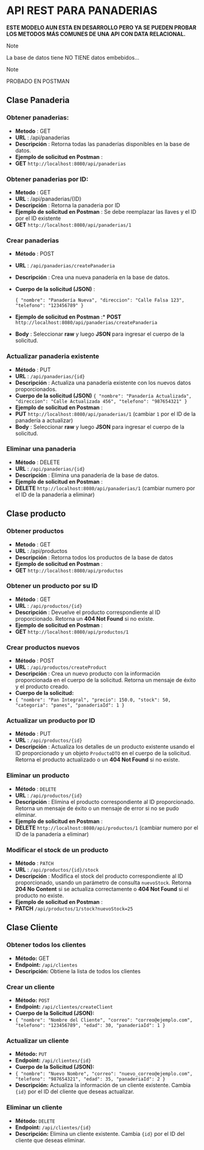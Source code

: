 # API REST PARA PANADERIAS

**ESTE MODELO AUN ESTA EN DESARROLLO PERO YA SE PUEDEN PROBAR LOS METODOS MÁS COMUNES DE UNA API CON DATA RELACIONAL.**

> [!NOTE]
> La base de datos tiene NO TIENE datos embebidos...

> [!NOTE]
> PROBADO EN POSTMAN

## Clase Panaderia

### Obtener panaderias:

* **Metodo** : GET
* **URL** : /api/panaderias
* **Descripción** : Retorna todas las panaderías disponibles en la base de datos.
* **Ejemplo de solicitud en Postman** :
* **GET** `http://localhost:8080/api/panaderias`

### Obtener panaderias por ID:

* **Metodo** : GET
* **URL** : /api/panaderias/{ID}
* **Descripción** : Retorna la panaderia por ID
* **Ejemplo de solicitud en Postman** : Se debe reemplazar las llaves y el ID por el ID existente
* **GET** `http://localhost:8080/api/panaderias/1`

### Crear panaderias

* **Método** : POST
* **URL** : `/api/panaderias/createPanaderia`
* **Descripción** : Crea una nueva panadería en la base de datos.
* **Cuerpo de la solicitud (JSON)** :

  `{ "nombre": "Panadería Nueva", "direccion": "Calle Falsa 123", "telefono": "123456789" } `
* **Ejemplo de solicitud en Postman** :* **POST** `http://localhost:8080/api/panaderias/createPanaderia`
* **Body** : Seleccionar **raw** y luego **JSON** para ingresar el cuerpo de la solicitud.

### Actualizar panaderia existente

* **Método** : PUT
* **URL** : `/api/panaderias/{id}`
* **Descripción** : Actualiza una panadería existente con los nuevos datos proporcionados.
* **Cuerpo de la solicitud (JSON)**
  `{ "nombre": "Panadería Actualizada", "direccion": "Calle Actualizada 456", "telefono": "987654321" }`
* **Ejemplo de solicitud en Postman** :
* **PUT** `http://localhost:8080/api/panaderias/1` (cambiar `1` por el ID de la panadería a actualizar)
* **Body** : Seleccionar **raw** y luego **JSON** para ingresar el cuerpo de la solicitud.

### Eliminar una panaderia

* **Método** : DELETE
* **URL** : `/api/panaderias/{id}`
* **Descripción** : Elimina una panadería de la base de datos.
* **Ejemplo de solicitud en Postman** :
* **DELETE** `http://localhost:8080/api/panaderias/1` (cambiar numero por el ID de la panadería a eliminar)

## Clase producto

### Obtener productos

* **Metodo** : GET
* **URL** : /api/productos
* **Descripción** : Retorna todos los productos de la base de datos
* **Ejemplo de solicitud en Postman** :
* **GET** `http://localhost:8080/api/productos`

### Obtener un producto por su ID

* **Método** : GET
* **URL** : `/api/productos/{id}`
* **Descripción** : Devuelve el producto correspondiente al ID proporcionado. Retorna un **404 Not Found** si no existe.
* **Ejemplo de solicitud en Postman** :
* **GET** `http://localhost:8080/api/productos/1`

### Crear productos nuevos

* **Método** : POST
* **URL** : `/api/productos/createProduct`
* **Descripción** : Crea un nuevo producto con la información proporcionada en el cuerpo de la solicitud. Retorna un mensaje de éxito y el producto creado.
* **Cuerpo de la solicitud:**
* `{ "nombre": "Pan Integral", "precio": 150.0, "stock": 50, "categoria": "panes", "panaderiaId": 1 }`

### Actualizar un producto por ID

* **Método** : PUT
* **URL** : `/api/productos/{id}`
* **Descripción** : Actualiza los detalles de un producto existente usando el ID proporcionado y un objeto `ProductoDTO` en el cuerpo de la solicitud. Retorna el producto actualizado o un **404 Not Found** si no existe.

### Eliminar un producto

* **Método** : `DELETE`
* **URL** : `/api/productos/{id}`
* **Descripción** : Elimina el producto correspondiente al ID proporcionado. Retorna un mensaje de éxito o un mensaje de error si no se pudo eliminar.
* **Ejemplo de solicitud en Postman** :
* **DELETE** `http://localhost:8080/api/productos/1` (cambiar numero por el ID de la panadería a eliminar)

### Modificar el stock de un producto

* **Método** : `PATCH`
* **URL** : `/api/productos/{id}/stock`
* **Descripción** : Modifica el stock del producto correspondiente al ID proporcionado, usando un parámetro de consulta `nuevoStock`. Retorna **204 No Content** si se actualiza correctamente o **404 Not Found** si el producto no existe.
* **Ejemplo de solicitud en Postman** :
* **PATCH** `/api/productos/1/stock?nuevoStock=25`

## Clase Cliente

### Obtener todos los clientes

* **Método:** GET
* **Endpoint:** `/api/clientes`
* **Descripción:** Obtiene la lista de todos los clientes

### Crear un cliente

* **Método:** `POST`
* **Endpoint:** `/api/clientes/createClient`
* **Cuerpo de la Solicitud (JSON):**
* `{ "nombre": "Nombre del Cliente", "correo": "correo@ejemplo.com", "telefono": "123456789", "edad": 30, "panaderiaId": 1 }`

### Actualizar un cliente

* **Método:** `PUT`
* **Endpoint:** `/api/clientes/{id}`
* **Cuerpo de la Solicitud (JSON):**
* `{ "nombre": "Nuevo Nombre", "correo": "nuevo_correo@ejemplo.com", "telefono": "987654321", "edad": 35, "panaderiaId": 2 }`
* **Descripción:** Actualiza la información de un cliente existente. Cambia `{id}` por el ID del cliente que deseas actualizar.

### Eliminar un cliente

* **Método:** `DELETE`
* **Endpoint:** `/api/clientes/{id}`
* **Descripción:** Elimina un cliente existente. Cambia `{id}` por el ID del cliente que deseas eliminar.
